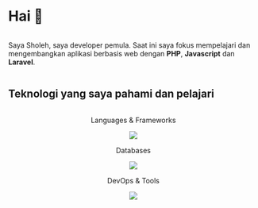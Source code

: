<div>
  <h1 style="display: inline-block" align="center">Hai 👋</h1>
</div>

Saya Sholeh, saya developer pemula. Saat ini saya fokus mempelajari dan mengembangkan aplikasi berbasis web dengan **PHP**, **Javascript** dan **Laravel**.

<div>
  <h2 style="display: inline-block" align="center">Teknologi yang saya pahami dan pelajari</h2>
</div>

<p align="center">Languages & Frameworks</p>
<p align="center">
  <img src="https://skillicons.dev/icons?i=html,css,js,php,jquery,bootstrap,nodejs,laravel" />
</p>
<p align="center">Databases</p>
<p align="center">
  <img src="https://skillicons.dev/icons?i=mysql" />
</p>
<p align="center">DevOps & Tools</p>
<p align="center">
  <img src="https://skillicons.dev/icons?i=git,github,linux" />
</p>
